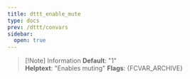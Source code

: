 ```yaml
---
title: dttt_enable_mute
type: docs
prev: /dttt/convars
sidebar:
  open: true
---
```


> [!Note] Information
> **Default**: "1"  
> **Helptext**: "Enables muting"
> **Flags**: {FCVAR_ARCHIVE}  